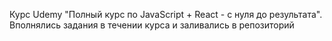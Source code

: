Курс Udemy "Полный курс по JavaScript + React - с нуля до результата". Вполнялись задания в течении курса и заливались в репозиторий
